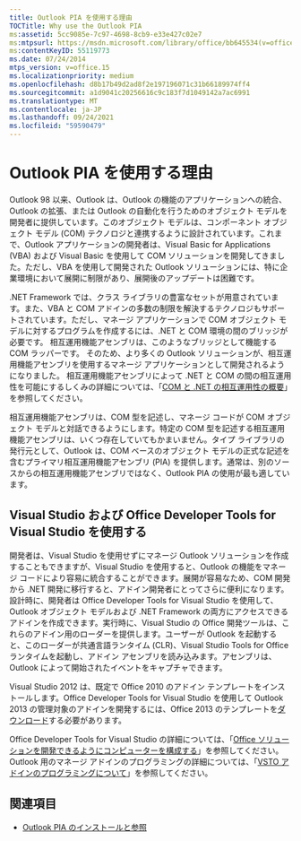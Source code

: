 ```yaml
---
title: Outlook PIA を使用する理由
TOCTitle: Why use the Outlook PIA
ms:assetid: 5cc9085e-7c97-4698-8cb9-e33e427c02e7
ms:mtpsurl: https://msdn.microsoft.com/library/office/bb645534(v=office.15)
ms:contentKeyID: 55119773
ms.date: 07/24/2014
mtps_version: v=office.15
ms.localizationpriority: medium
ms.openlocfilehash: d8b17b49d2ad8f2e197196071c31b66189974ff4
ms.sourcegitcommit: a1d9041c20256616c9c183f7d1049142a7ac6991
ms.translationtype: MT
ms.contentlocale: ja-JP
ms.lasthandoff: 09/24/2021
ms.locfileid: "59590479"
---
```

# <a name="why-use-the-outlook-pia"></a>Outlook PIA を使用する理由

Outlook 98 以来、Outlook は、Outlook の機能のアプリケーションへの統合、Outlook の拡張、または Outlook の自動化を行うためのオブジェクト モデルを開発者に提供しています。このオブジェクト モデルは、コンポーネント オブジェクト モデル (COM) テクノロジと連携するように設計されています。これまで、Outlook アプリケーションの開発者は、Visual Basic for Applications (VBA) および Visual Basic を使用して COM ソリューションを開発してきました。ただし、VBA を使用して開発された Outlook ソリューションには、特に企業環境において展開に制限があり、展開後のアップデートは困難です。

.NET Framework では、クラス ライブラリの豊富なセットが用意されています。また、VBA と COM アドインの多数の制限を解決するテクノロジもサポートされています。ただし、マネージ アプリケーションで COM オブジェクト モデルに対するプログラムを作成するには、.NET と COM 環境の間のブリッジが必要です。 相互運用機能アセンブリは、このようなブリッジとして機能する COM ラッパーです。 そのため、より多くの Outlook ソリューションが、相互運用機能アセンブリを使用するマネージ アプリケーションとして開発されるようになりました。 相互運用機能アセンブリによって .NET と COM の間の相互運用性を可能にするしくみの詳細については、「[COM と .NET の相互運用性の概要](introduction-to-interoperability-between-com-and-net.md)」を参照してください。

相互運用機能アセンブリは、COM 型を記述し、マネージ コードが COM オブジェクト モデルと対話できるようにします。特定の COM 型を記述する相互運用機能アセンブリは、いくつ存在していてもかまいません。タイプ ライブラリの発行元として、Outlook は、COM ベースのオブジェクト モデルの正式な記述を含むプライマリ相互運用機能アセンブリ (PIA) を提供します。通常は、別のソースからの相互運用機能アセンブリではなく、Outlook PIA の使用が最も適しています。

## <a name="using-visual-studio-and-office-developer-tools-for-visual-studio"></a>Visual Studio および Office Developer Tools for Visual Studio を使用する

開発者は、Visual Studio を使用せずにマネージ Outlook ソリューションを作成することもできますが、Visual Studio を使用すると、Outlook の機能をマネージ コードにより容易に統合することができます。展開が容易なため、COM 開発から .NET 開発に移行すると、アドイン開発者にとってさらに便利になります。設計時に、開発者は Office Developer Tools for Visual Studio を使用して、Outlook オブジェクト モデルおよび .NET Framework の両方にアクセスできるアドインを作成できます。実行時に、Visual Studio の Office 開発ツールは、これらのアドイン用のローダーを提供します。ユーザーが Outlook を起動すると、このローダーが共通言語ランタイム (CLR)、Visual Studio Tools for Office ランタイムを起動し、アドイン アセンブリを読み込みます。アセンブリは、Outlook によって開始されたイベントをキャプチャできます。

Visual Studio 2012 は、既定で Office 2010 のアドイン テンプレートをインストールします。Office Developer Tools for Visual Studio を使用して Outlook 2013 の管理対象のアドインを開発するには、Office 2013 のテンプレートを[ダウンロード](https://aka.ms/officedevtoolsforvs2012)する必要があります。

Office Developer Tools for Visual Studio の詳細については、「[Office ソリューションを開発できるようにコンピューターを構成する](https://docs.microsoft.com/visualstudio/vsto/how-to-configure-a-computer-to-develop-office-solutions?view=vs-2017)」を参照してください。 Outlook 用のマネージ アドインのプログラミングの詳細については、「[VSTO アドインのプログラミングについて](https://docs.microsoft.com/visualstudio/vsto/getting-started-programming-vsto-add-ins?view=vs-2017)」を参照してください。

## <a name="see-also"></a>関連項目

- [Outlook PIA のインストールと参照](installing-and-referencing-the-outlook-pia.md)

